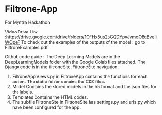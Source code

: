 # Filtrone-App
For Myntra Hackathon

Video Drive Link :https://drive.google.com/drive/folders/1OFHx5us2bGQDYpoJvmoO8qBveIiWOpeF
To check out the examples of the outputs of the model : go to FiltroneExamples.pdf

Github code guide :
The Deep Learning Models are in the DeepLearningModels folder with the Google Colab files attached.
The Django code is in the filtroneSite.
FiltroneSite navigation:
1. FiltroneApp
Views.py in FiltroneApp contains the functions for each action.
The static folder conains the CSS files.
2. Model
Contains the stored models in the h5 format and the json files for the labels.
3. Templates
Contains the HTML codes.
4. The subfile FiltroneSite in FIltroneSite has settings.py and urls.py which have been configured for the app.

